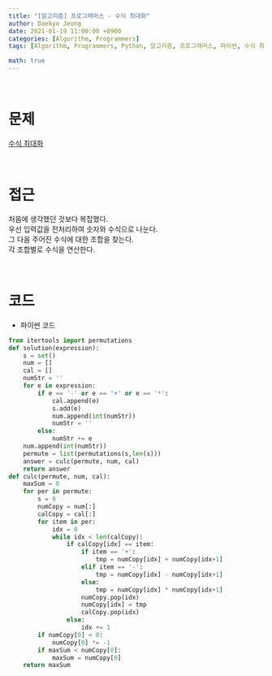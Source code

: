 ```yaml
---
title: "[알고리즘] 프로그래머스 - 수식 최대화"
author: Daekyo Jeong
date: 2021-01-19 11:00:00 +0900
categories: [Algorithm, Programmers]
tags: [Algorithm, Programmers, Python, 알고리즘, 프로그래머스, 파이썬, 수식 최대화]

math: true
---
```


<br/>

# **문제**


[수식 최대화](https://programmers.co.kr/learn/courses/30/lessons/67257)

<br/>

# **접근**  

처음에 생각했던 것보다 복잡했다.  
우선 입력값을 전처리하여 숫자와 수식으로 나눈다.  
그 다음 주어진 수식에 대한 조합을 찾는다.  
각 조합별로 수식을 연산한다.  


<br/>

# **코드**


- 파이썬 코드   

```py
from itertools import permutations
def solution(expression):
    s = set()
    num = []
    cal = []
    numStr = ''
    for e in expression:
        if e == '-' or e == '+' or e == '*':
            cal.append(e)
            s.add(e)
            num.append(int(numStr))
            numStr = ''
        else:
            numStr += e
    num.append(int(numStr))
    permute = list(permutations(s,len(s)))
    answer = culc(permute, num, cal)
    return answer
def culc(permute, num, cal):
    maxSum = 0
    for per in permute:
        s = 0
        numCopy = num[:]
        calCopy = cal[:]
        for item in per:
            idx = 0
            while idx < len(calCopy):
                if calCopy[idx] == item:
                    if item == '+':
                        tmp = numCopy[idx] + numCopy[idx+1]
                    elif item == '-':
                        tmp = numCopy[idx] - numCopy[idx+1]
                    else:
                        tmp = numCopy[idx] * numCopy[idx+1]
                    numCopy.pop(idx)
                    numCopy[idx] = tmp
                    calCopy.pop(idx)
                else:
                    idx += 1
        if numCopy[0] < 0:
            numCopy[0] *= -1
        if maxSum < numCopy[0]:
            maxSum = numCopy[0]
    return maxSum
```


<br/>
